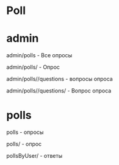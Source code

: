 # Poll

# admin

admin/polls - Все опросы

admin/polls/<id> - Опрос

admin/polls/<id>/questions - вопросы опроса
  
admin/polls/<id>/questions/<id> - Вопрос опроса

  
# polls
polls - опросы
  
polls/<id> - опрос
  
pollsByUser/<id> - ответы
